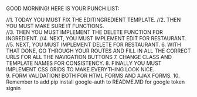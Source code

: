 
GOOD MORNING!  HERE IS YOUR PUNCH LIST:

//1. TODAY YOU MUST FIX THE EDITINGREDIENT TEMPLATE. 
//2. THEN YOU MUST MAKE SURE IT FUNCTIONS.  
//3. THEN YOU MUST IMPLEMENT THE DELETE FUNCTION FOR INGREDIENT.
//4. NEXT, YOU MUST IMPLEMENT EDIT FOR RESTAURANT.
//5. NEXT, YOU MUST IMPLEMENT DELETE FOR RESTAURANT.
6. WITH THAT DONE, GO THROUGH YOUR ROUTES AND FILL IN ALL THE CORRECT URLS FOR ALL THE NAVIGATION BUTTONS
7. CHANGE CLASS AND TEMPLATE NAMES FOR CONSISTENCY.
8. FINALLY YOU MUST IMPLEMENT CSS GRIDS TO MAKE EVERYTHING LOOK NICE.  
9. FORM VALIDATION!  BOTH FOR HTML FORMS AND AJAX FORMS.
10.  Remember to add pip install google-auth to README.MD for google token
signin
